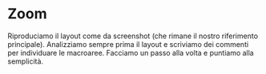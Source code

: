 Zoom
===
Riproduciamo il layout come da screenshot (che rimane il nostro riferimento principale).
Analizziamo sempre prima il layout e scriviamo dei commenti per individuare le macroaree.
Facciamo un passo alla volta e puntiamo alla semplicità.